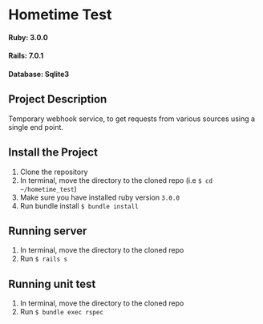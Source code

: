 # Hometime Test

#### Ruby: 3.0.0
#### Rails: 7.0.1
#### Database: Sqlite3

## Project Description
Temporary webhook service, to get requests from various sources using a single end point.

## Install the Project
1. Clone the repository
2. In terminal, move the directory to the cloned repo (i.e `$ cd ~/hometime_test`)
3. Make sure you have installed ruby version `3.0.0`
4. Run bundle install `$ bundle install`

## Running server
1. In terminal, move the directory to the cloned repo
2. Run `$ rails s`

## Running unit test
1. In terminal, move the directory to the cloned repo
2. Run `$ bundle exec rspec`
